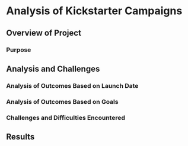 # Analysis of Kickstarter Campaigns

## Overview of Project

### Purpose

## Analysis and Challenges

### Analysis of Outcomes Based on Launch Date

### Analysis of Outcomes Based on Goals

### Challenges and Difficulties Encountered

## Results
